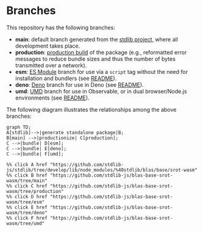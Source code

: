 <!--

@license Apache-2.0

Copyright (c) 2022 The Stdlib Authors.

Licensed under the Apache License, Version 2.0 (the "License");
you may not use this file except in compliance with the License.
You may obtain a copy of the License at

    http://www.apache.org/licenses/LICENSE-2.0

Unless required by applicable law or agreed to in writing, software
distributed under the License is distributed on an "AS IS" BASIS,
WITHOUT WARRANTIES OR CONDITIONS OF ANY KIND, either express or implied.
See the License for the specific language governing permissions and
limitations under the License.

-->

# Branches

This repository has the following branches:

-   **main**: default branch generated from the [stdlib project][stdlib-url], where all development takes place.
-   **production**: [production build][production-url] of the package (e.g., reformatted error messages to reduce bundle sizes and thus the number of bytes transmitted over a network).
-   **esm**: [ES Module][esm-url] branch for use via a `script` tag without the need for installation and bundlers (see [README][esm-readme]).
-   **deno**: [Deno][deno-url] branch for use in Deno (see [README][deno-readme]).
-   **umd**: [UMD][umd-url] branch for use in Observable, or in dual browser/Node.js environments (see [README][umd-readme]).

The following diagram illustrates the relationships among the above branches:

```mermaid
graph TD;
A[stdlib]-->|generate standalone package|B;
B[main] -->|productionize| C[production];
C -->|bundle| D[esm];
C -->|bundle| E[deno];
C -->|bundle| F[umd];

%% click A href "https://github.com/stdlib-js/stdlib/tree/develop/lib/node_modules/%40stdlib/blas/base/srot-wasm"
%% click B href "https://github.com/stdlib-js/blas-base-srot-wasm/tree/main"
%% click C href "https://github.com/stdlib-js/blas-base-srot-wasm/tree/production"
%% click D href "https://github.com/stdlib-js/blas-base-srot-wasm/tree/esm"
%% click E href "https://github.com/stdlib-js/blas-base-srot-wasm/tree/deno"
%% click F href "https://github.com/stdlib-js/blas-base-srot-wasm/tree/umd"
```

[stdlib-url]: https://github.com/stdlib-js/stdlib/tree/develop/lib/node_modules/%40stdlib/blas/base/srot-wasm
[production-url]: https://github.com/stdlib-js/blas-base-srot-wasm/tree/production
[deno-url]: https://github.com/stdlib-js/blas-base-srot-wasm/tree/deno
[deno-readme]: https://github.com/stdlib-js/blas-base-srot-wasm/blob/deno/README.md
[umd-url]: https://github.com/stdlib-js/blas-base-srot-wasm/tree/umd
[umd-readme]: https://github.com/stdlib-js/blas-base-srot-wasm/blob/umd/README.md
[esm-url]: https://github.com/stdlib-js/blas-base-srot-wasm/tree/esm
[esm-readme]: https://github.com/stdlib-js/blas-base-srot-wasm/blob/esm/README.md